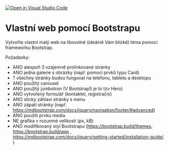 [![Open in Visual Studio Code](https://classroom.github.com/assets/open-in-vscode-f059dc9a6f8d3a56e377f745f24479a46679e63a5d9fe6f495e02850cd0d8118.svg)](https://classroom.github.com/online_ide?assignment_repo_id=7136177&assignment_repo_type=AssignmentRepo)
# Vlastní web pomocí Bootstrapu

Vytvořte vlastní malý web na libovolné (ideálně Vám blízké) téma pomocí frameworku Bootstrap.

Požadavky:

* ANO alespoň 3 vzájemně prolinkované stránky
* ANO jedna galerie s obrázky (např. pomocí prvků typu Card)
* ? všechny stránky budou fungovat na telefonu, tabletu a desktopu
* ANO použitý carousel
* ANO použitý jumbotron (V Bootstrap5 je to tzv Hero)
* ANO vytvořený formulář (kontaktní, registrační)
* ANO sticky záhlaví stránky s menu
* ANO zápatí stránky (např. https://mdbootstrap.com/docs/jquery/navigation/footer/#advanced)
* ANO použití prvku media
* NE grafika v rozumné velikosti (px, kB)
* ANO modifikovaný styl Bootstrapu (https://bootstrap.build/themes, https://bootstrap.build/app , https://mdbootstrap.com/docs/jquery/getting-started/installation-guide/ )
